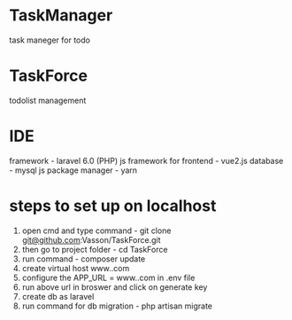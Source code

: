# TaskManager
task maneger for todo
# TaskForce
todolist management

# IDE
framework  - laravel 6.0 (PHP)
js framework for frontend - vue2.js
database - mysql
js package manager -  yarn

# steps to set up on localhost
1. open cmd and type command - git clone git@github.com:Vasson/TaskForce.git
2. then go to project folder - cd TaskForce
3. run command - composer update
4. create virtual host www.<yourhostname>.com
5. configure the APP_URL = www.<yourhostname>.com in .env file
5. run above url in broswer and click on generate key
6. create db as laravel
7. run command for db migration - php artisan migrate


